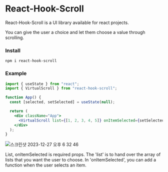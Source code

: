 # React-Hook-Scroll

React-Hook-Scroll is a UI library available for react projects.

You can give the user a choice and let them choose a value through scrolling.

### Install

```shell
npm i react-hook-scroll
```

### Example

```jsx
import { useState } from "react";
import { VirtualScroll } from "react-hook-scroll";

function App() {
  const [selected, setSelected] = useState(null);

  return (
    <div className="App">
      <VirtualScroll list={[1, 2, 3, 4, 5]} onItemSelected={setSelected} />
    </div>
  );
}
```

![스크린샷 2023-12-27 오후 6 32 46](https://github.com/imb96/git-recipe/assets/71740032/4084c2a9-6d57-4631-a478-3b3cfc43d436)

List, onItemSelected is required props.
The 'list' is to hand over the array of lists that you want the user to choose.
In 'onItemSelected', you can add a function when the user selects an item.
